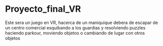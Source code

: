 # Proyecto_final_VR
 Este sera un juego en VR, hacerca de un maniquique debera de escapar de un centro comercial esquibando a los guardias y resolviendo puzzles haciendo parkour, moviendo objetos o cambiando de lugar con otros objetos
